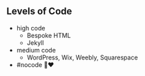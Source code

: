 ## Levels of Code
- high code
  - Bespoke HTML
  - Jekyll
- medium code
  - WordPress, Wix, Weebly, Squarespace
- \#nocode 🦄❤️

